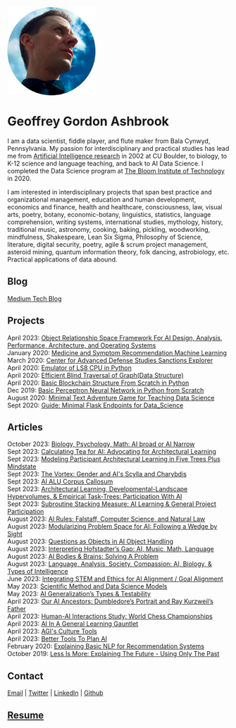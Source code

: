 <img src="geoffrey_gordon_ashbrook_round.png" alt="Geoffrey Gordon Ashbrook" width="200" height="200">

# Geoffrey Gordon Ashbrook

I am a data scientist, fiddle player, and flute maker from Bala Cynwyd, Pennsylvania. My passion for interdisciplinary and practical studies has lead me from [Artificial Intelligence research](https://dl.acm.org/doi/10.5555/646145.678706) in 2002 at CU Boulder, to biology, to K-12 science and language teaching, and back to AI Data Science. I completed the Data Science program at [The Bloom Institute of Technology](https://www.bloomtech.com/) in 2020. 

I am interested in interdisciplinary projects that span best practice and organizational management, education and human development, economics and finance, health and healthcare, consciousness, law, visual arts, poetry, botany, economic-botany, linguistics, statistics, language comprehension, writing systems, international studies, mythology, history, traditional music, astronomy, cooking, baking, pickling, woodworking, mindfulness, Shakespeare, Lean Six Sigma, Philosophy of Science, literature, digital security, poetry, agile & scrum project management, asteroid mining, quantum information theory, folk dancing, astrobiology, etc. Practical applications of data abound.

## Blog
[Medium Tech Blog](https://medium.com/@GeoffreyGordonAshbrook)  

## Projects
April 2023: [Object Relationship Space Framework For AI Design, Analysis, Performance, Architecture, and Operating Systems](https://github.com/lineality/object_relationship_spaces_ai_ml)  
January 2020: [Medicine and Symptom Recommendation Machine Learning](https://github.com/MedCabinet)  
March 2020: [Center for Advanced Defense Studies Sanctions Explorer](https://medium.com/wooden-information/modeling-networks-of-networks-5e22cd85cd24)  
April 2020: [Emulator of LS8 CPU in Python](https://github.com/lineality/ls8_emulator)  
April 2020: [Efficient Blind Traversal of Graph(Data Structure)](https://github.com/lineality/Blind-Graph-Traversal)  
April 2020: [Basic Blockchain Structure From Scratch in Python](https://github.com/lineality/Basic_Python_Blockchain/)  
Dec 2019: [Basic Perceptron Neural Network in Python from Scratch](https://github.com/lineality/Perceptron_Studies)  
August 2020: [Minimal Text Adventure Game for Teaching Data Science](http://readmeadventures.com/)  
Sept 2020: [Guide: Minimal Flask Endpoints for Data_Science](https://github.com/lineality/Minimal_Flask_Endpoint_API_for_Data_Science)  

## Articles

October 2023: [Biology, Psychology, Math: AI broad or AI Narrow](https://medium.com/@GeoffreyGordonAshbrook/biology-psychology-math-ai-broad-or-ai-narrow-0e0a2a435ba8)  
Sept 2023: [Calculating Tea for AI: Advocating for Architectural Learning](https://medium.com/@GeoffreyGordonAshbrook/calculating-tea-for-ai-advocating-for-architectural-learning-f2961380bc14)  
Sept 2023: [Modeling Participant Architectural Learning in Five Trees Plus Mindstate](https://medium.com/@GeoffreyGordonAshbrook/modeling-participant-architectural-learning-in-five-trees-plus-mind-state-36a98ee66655)  
Sept 2023: [The Vortex: Gender and AI's Scylla and Charybdis](https://medium.com/@GeoffreyGordonAshbrook/the-vortext-gender-and-ais-scylla-and-charybdis-bcc155e26786)  
Sept 2023: [AI ALU Corpus Callosum](https://medium.com/@GeoffreyGordonAshbrook/ai-corpus-callosum-rapunzels-corpus-callosum-1707b6a7cf02)  
Sept 2023: [Architectural Learning, Developmental-Landscape Hypervolumes, & Empirical Task-Trees: Participation With AI](https://medium.com/@GeoffreyGordonAshbrook/architectural-learning-developmental-landscape-hypervolumes-empirical-task-trees-participation-6a5c9b3cffca?source=user_profile---------4----------------------------)  
Sept 2023: [Subroutine Stacking Measure: AI Learning & General Project Participation](https://medium.com/@GeoffreyGordonAshbrook/subroutine-stacking-measure-ai-learning-general-project-participation-bb342a2903c4?source=user_profile---------3----------------------------)  
August 2023: [AI Rules: Falstaff, Computer Science, and Natural Law](https://medium.com/@GeoffreyGordonAshbrook/ai-rules-falstaff-computer-science-and-natural-law-fedabf6c7f64?source=user_profile---------5----------------------------)  
August 2023: [Modularizing Problem Space for AI: Following a Wedge by Sight](https://medium.com/@GeoffreyGordonAshbrook/modularizing-problem-space-for-ai-following-a-wedge-by-sight-ab88796c4b57)  
August 2023: [Questions as Objects in AI Object Handling](https://medium.com/@GeoffreyGordonAshbrook/questions-as-objects-in-ai-object-handling-afd1442b4a15)  
August 2023: [Interpreting Hofstadter’s Gap: AI, Music, Math, Language](https://medium.com/@GeoffreyGordonAshbrook/interpreting-hofstadters-gap-ai-music-math-language-3e17d37a3d5)  
August 2023: [AI Bodies & Brains: Solving A Problem](https://medium.com/@GeoffreyGordonAshbrook/ai-bodies-brains-solving-a-problem-4f0c59a2c3ca)  
August 2023: [Language, Analysis, Society, Compassion: AI, Biology, & Types of Intelligence](https://medium.com/@GeoffreyGordonAshbrook/language-analysis-society-compassion-ai-biology-types-of-intelligence-e26eb6c8a385)  
June 2023: [Integrating STEM and Ethics for AI Alignment / Goal Alignment](https://medium.com/@GeoffreyGordonAshbrook/integrating-stem-and-ethics-for-ai-alignment-goal-alignment-33f02c6cff8c)  
May 2023: [Scientific Method and Data Science Models](https://medium.com/@GeoffreyGordonAshbrook/scientific-method-and-data-science-models-8aa7d6692498)  
May 2023: [AI Generalization’s Types & Testability](https://medium.com/@GeoffreyGordonAshbrook/ai-generalizations-types-testability-2341827faf)  
April 2023: [Our AI Ancestors: Dumbledore’s Portrait and Ray Kurzweil’s Father](https://medium.com/@GeoffreyGordonAshbrook/our-ai-ancestors-dumbledores-portrait-and-ray-kurzweil-s-father-85ec89f85224)  
April 2023: [Human-AI Interactions Study: World Chess Championships](https://medium.com/@GeoffreyGordonAshbrook/human-ai-interactions-study-world-chess-championships-677298e3195e)  
April 2023: [AI In A General Learning Gauntlet](https://medium.com/@GeoffreyGordonAshbrook/ai-in-a-general-learning-gauntlet-9731a983df7b)  
April 2023: [AGI's Culture Tools](https://medium.com/@GeoffreyGordonAshbrook/agis-culture-tools-e5538c8429d2)  
April 2023: [Better Tools To Plan AI](https://medium.com/@GeoffreyGordonAshbrook/better-tools-to-plan-ai-29c041180662)  
February 2020: [Explaining Basic NLP for Recommendation Systems](https://colab.research.google.com/drive/1n0QHVKLmjHhb1J0PVumoxq58-1OevP5b)  
October 2019: [Less Is More: Explaining The Future - Using Only The Past](https://medium.com/wooden-information/less-is-more-904427f568e0)

## Contact
[Email](mailto:email_2023@geoffreygordonashbrook.com) | [Twitter](https://twitter.com/GG_Ashbrook) | [LinkedIn](https://www.linkedin.com/in/geoffrey-gordon-ashbrook//)  | [Github](https://github.com/lineality/)

## [Resume](https://drive.google.com/drive/folders/1o8iFI8IBKU-2E74q4WVIuZQlFlNPfINp)
